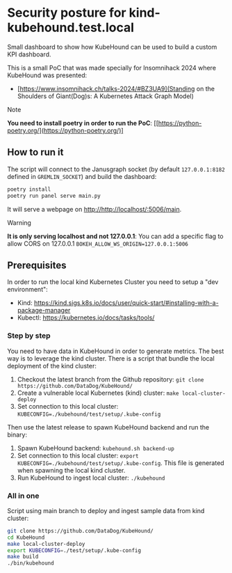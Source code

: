# Security posture for kind-kubehound.test.local

Small dashboard to show how KubeHound can be used to build a custom KPI dashboard.

This is a small PoC that was made specially for Insomnihack 2024 where KubeHound was presented:
* [https://www.insomnihack.ch/talks-2024/#BZ3UA9](Standing on the Shoulders of Giant(Dog)s: A Kubernetes Attack Graph Model)

> [!NOTE] 
> **You need to install poetry in order to run the PoC**: [[https://python-poetry.org/](https://python-poetry.org/)]


## How to run it

The script will connect to the Janusgraph socket (by default `127.0.0.1:8182` defined in `GREMLIN_SOCKET`) and build the dashboard:

```bash
poetry install
poetry run panel serve main.py
```

It will serve a webpage on [http://http://localhost/:5006/main](http://http://localhost/:5006/main).

> [!WARNING]  
> **It is only serving localhost and not 127.0.0.1**: You can add a specific flag to allow CORS on 127.0.0.1 `BOKEH_ALLOW_WS_ORIGIN=127.0.0.1:5006`

## Prerequisites

In order to run the local kind Kubernetes Cluster you need to setup a "dev environment":

* Kind: https://kind.sigs.k8s.io/docs/user/quick-start/#installing-with-a-package-manager
* Kubectl: https://kubernetes.io/docs/tasks/tools/

### Step by step

You need to have data in KubeHound in order to generate metrics. The best way is to leverage the kind cluster. There is a script that bundle the local deployment of the kind cluster:

1. Checkout the latest branch from the Github repository: `git clone https://github.com/DataDog/KubeHound/`
2. Create a vulnerable local Kubernetes (kind) cluster: `make local-cluster-deploy`
3. Set connection to this local cluster: `KUBECONFIG=./kubehound/test/setup/.kube-config`

Then use the latest release to spawn KubeHound backend and run the binary:

1. Spawn KubeHound backend: `kubehound.sh backend-up`
2. Set connection to this local cluster: `export KUBECONFIG=./kubehound/test/setup/.kube-config`. This file is generated when spawning the local kind cluster.
2. Run KubeHound to ingest local cluster: `./kubehound`

### All in one

Script using main branch to deploy and ingest sample data from kind cluster:

```bash
git clone https://github.com/DataDog/KubeHound/
cd KubeHound
make local-cluster-deploy
export KUBECONFIG=./test/setup/.kube-config
make build
./bin/kubehound
```